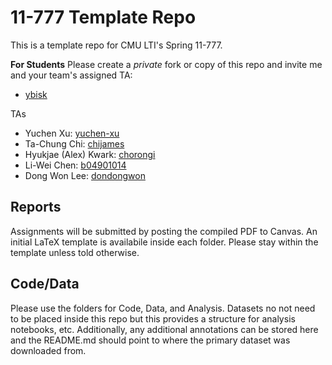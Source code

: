 # 11-777 Template Repo
This is a template repo for CMU LTI's Spring 11-777.

**For Students**
Please create a *private* fork or copy of this repo and invite me and your team's assigned TA:
- [ybisk](https://github.com/ybisk)

TAs
- Yuchen Xu: [yuchen-xu](https://github.com/yuchen-xu)
- Ta-Chung Chi: [chijames](https://github.com/chijames)
- Hyukjae (Alex) Kwark: [chorongi](https://github.com/chorongi)
- Li-Wei Chen: [b04901014](https://github.com/b04901014)
- Dong Won Lee: [dondongwon](https://github.com/dondongwon)


## Reports 
Assignments will be submitted by posting the compiled PDF to Canvas. An initial LaTeX template is availabile inside each folder.  Please stay within the template unless told otherwise.

## Code/Data
Please use the folders for Code, Data, and Analysis.  Datasets no not need to be placed inside this repo but this provides a structure for analysis notebooks, etc.  Additionally, any additional annotations can be stored here and the README.md should point to where the primary dataset was downloaded from.
